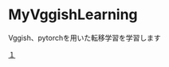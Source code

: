 # MyVggishLearning
Vggish、pytorchを用いた転移学習を学習します

[１](https://colab.research.google.com/github/SnowFairyTea/MyVggishLearning/blob/main/100%E5%9B%9E%E3%81%97%E3%81%9F%E7%B5%90%E6%9E%9C.ipynb)
